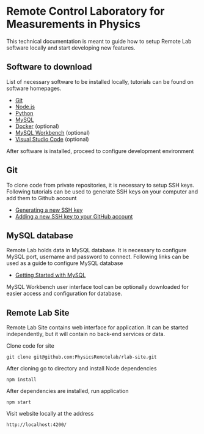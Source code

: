 # Remote Control Laboratory for Measurements in Physics

This technical documentation is meant to guide how to setup Remote Lab software locally and start developing new features.

## Software to download

List of necessary software to be installed locally, tutorials can be found on software homepages.
- [Git](https://git-scm.com/)
- [Node.js](https://nodejs.org/en/)
- [Python](https://www.python.org/)
- [MySQL](https://dev.mysql.com/downloads/installer/)
- [Docker](https://www.docker.com/) (optional)
- [MySQL Workbench](https://www.mysql.com/products/workbench/) (optional)
- [Visual Studio Code](https://code.visualstudio.com/) (optional)

After software is installed, proceed to configure development environment

## Git

To clone code from private repositories, it is necessary to setup SSH keys. Following tutorials can be used to generate SSH keys on your computer and add them to Github account
- [Generating a new SSH key](https://docs.github.com/en/github-ae@latest/github/authenticating-to-github/connecting-to-github-with-ssh/generating-a-new-ssh-key-and-adding-it-to-the-ssh-agent])
- [Adding a new SSH key to your GitHub account](https://docs.github.com/en/github-ae@latest/github/authenticating-to-github/connecting-to-github-with-ssh/adding-a-new-ssh-key-to-your-github-account)

## MySQL database

Remote Lab holds data in MySQL database. It is necessary to configure MySQL port, username and password to connect.
Following links can be used as a guide to configure MySQL database
- [Getting Started with MySQL](https://dev.mysql.com/doc/mysql-getting-started/en/)

MySQL Workbench user interface tool can be optionally downloaded for easier access and configuration for database.

## Remote Lab Site

Remote Lab Site contains web interface for application. It can be started independently, but it will contain no back-end services or data.

Clone code for site
```
git clone git@github.com:PhysicsRemotelab/rlab-site.git
```
After cloning go to directory and install Node dependencies
```
npm install
```
After dependencies are installed, run application
```
npm start
```
Visit website locally at the address
```
http://localhost:4200/
```
